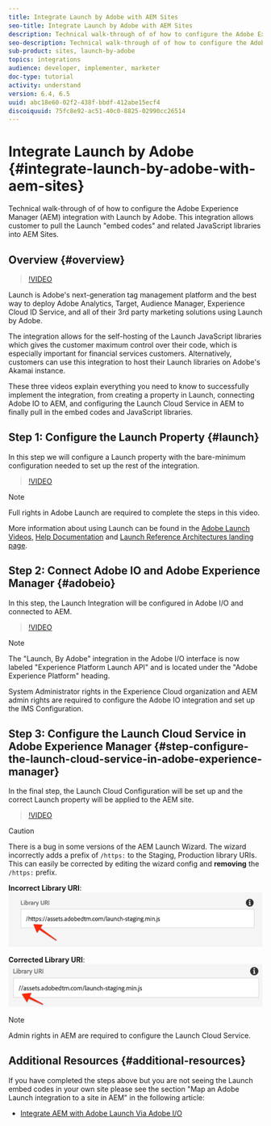 ```yaml
---
title: Integrate Launch by Adobe with AEM Sites
seo-title: Integrate Launch by Adobe with AEM Sites
description: Technical walk-through of of how to configure the Adobe Experience Manager integration with Launch by Adobe. This integration allows customer to pull the Launch "embed codes" and related JavaScript libraries into AEM Sites.
seo-description: Technical walk-through of of how to configure the Adobe Experience Manager integration with Launch by Adobe. This integration allows customer to pull the Launch "embed codes" and related JavaScript libraries into AEM Sites.
sub-product: sites, launch-by-adobe
topics: integrations
audience: developer, implementer, marketer
doc-type: tutorial
activity: understand
version: 6.4, 6.5
uuid: abc18e60-02f2-438f-bbdf-412abe15ecf4
discoiquuid: 75fc8e92-ac51-40c0-8825-02990cc26514
---
```


# Integrate Launch by Adobe {#integrate-launch-by-adobe-with-aem-sites}

Technical walk-through of of how to configure the Adobe Experience Manager (AEM) integration with Launch by Adobe. This integration allows customer to pull the Launch "embed codes" and related JavaScript libraries into AEM Sites.

## Overview {#overview}

>[!VIDEO](https://video.tv.adobe.com/v/21982/?quality=12)

Launch is Adobe's next-generation tag management platform and the best way to deploy Adobe Analytics, Target, Audience Manager, Experience Cloud ID Service, and all of their 3rd party marketing solutions using Launch by Adobe.

The integration allows for the self-hosting of the Launch JavaScript libraries which gives the customer maximum control over their code, which is especially important for financial services customers. Alternatively, customers can use this integration to host their Launch libraries on Adobe's Akamai instance.

These three videos explain everything you need to know to successfully implement the integration, from creating a property in Launch, connecting Adobe IO to AEM, and configuring the Launch Cloud Service in AEM to finally pull in the embed codes and JavaScript libraries.

## Step 1: Configure the Launch Property {#launch}

In this step we will configure a Launch property with the bare-minimum configuration needed to set up the rest of the integration.

>[!VIDEO](https://video.tv.adobe.com/v/21984/?quality=12)

>[!NOTE]
>
>Full rights in Adobe Launch are required to complete the steps in this video.
>
>More information about using Launch can be found in the [Adobe Launch Videos,](https://marketing.adobe.com/resources/help/en_US/experience-cloud/launch/videos.html) [Help Documentation](https://marketing.adobe.com/resources/help/en_US/experience-cloud/launch/) and [Launch Reference Architectures landing page](https://helpx.adobe.com/experience-manager/kt/integration/using/launch-reference-architecture-guides.html).

## Step 2: Connect Adobe IO and Adobe Experience Manager {#adobeio}

In this step, the Launch Integration will be configured in Adobe I/O and connected to AEM.

>[!VIDEO](https://video.tv.adobe.com/v/21983/?quality=12)

>[!NOTE]
>
>The "Launch, By Adobe" integration in the Adobe I/O interface is now labeled "Experience Platform Launch API" and is located under the "Adobe Experience Platform" heading.
>
>System Administrator rights in the Experience Cloud organization and AEM admin rights are required to configure the Adobe IO integration and set up the IMS Configuration.

## Step 3: Configure the Launch Cloud Service in Adobe Experience Manager {#step-configure-the-launch-cloud-service-in-adobe-experience-manager}

In the final step, the Launch Cloud Configuration will be set up and the correct Launch property will be applied to the AEM site.

>[!VIDEO](https://video.tv.adobe.com/v/21985/?quality=12)

>[!CAUTION]
>
> There is a bug in some versions of the AEM Launch Wizard. The wizard incorrectly adds a prefix of `/https:` to the Staging, Production library URIs. This can easily be corrected by editing the wizard config and **removing** the `/https:` prefix.
> 
> **Incorrect Library URI**: 
> ![Incorrect Library URI](assets/launch-wizard-incorrect.png)
>
> **Corrected Library URI**:
> ![Corrected Library URI](assets/launch-wizard-correct.png)

>[!NOTE]
>
>Admin rights in AEM are required to configure the Launch Cloud Service.

## Additional Resources {#additional-resources}

If you have completed the steps above but you are not seeing the Launch embed codes in your own site please see the section "Map an Adobe Launch integration to a site in AEM" in the following article:

* [Integrate AEM with Adobe Launch Via Adobe I/O](https://helpx.adobe.com/experience-manager/using/aem_launch_adobeio_integration.html)
